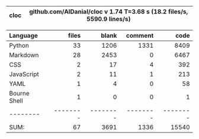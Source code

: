 cloc|github.com/AlDanial/cloc v 1.74  T=3.68 s (18.2 files/s, 5590.9 lines/s)
--- | ---

Language|files|blank|comment|code
:-------|-------:|-------:|-------:|-------:
Python|33|1206|1331|8409
Markdown|28|2453|0|6467
CSS|2|17|4|392
JavaScript|2|11|1|213
YAML|1|4|0|58
Bourne Shell|1|0|0|1
--------|--------|--------|--------|--------
SUM:|67|3691|1336|15540
